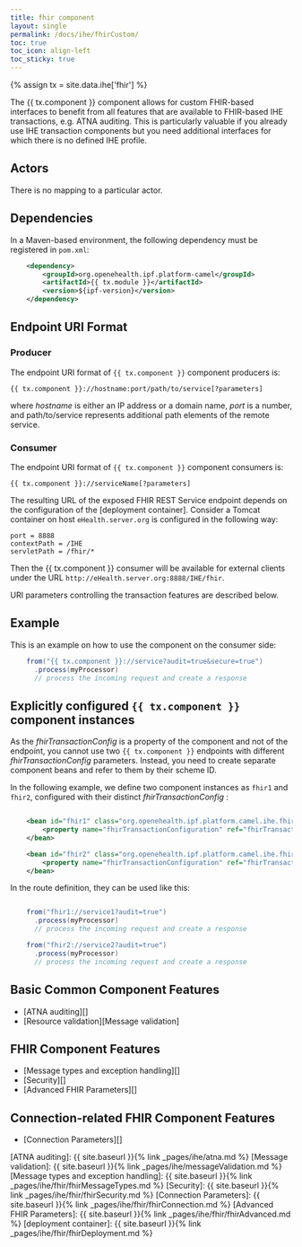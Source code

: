 ```yaml
---
title: fhir component
layout: single
permalink: /docs/ihe/fhirCustom/
toc: true
toc_icon: align-left
toc_sticky: true
---
```


{% assign tx = site.data.ihe['fhir'] %}

The {{ tx.component }} component allows for custom FHIR-based interfaces to benefit from all features that are available to
FHIR-based IHE transactions, e.g. ATNA auditing.
This is particularly valuable if you already use IHE transaction components but you need additional interfaces for
which there is no defined IHE profile.

## Actors

There is no mapping to a particular actor.

## Dependencies

In a Maven-based environment, the following dependency must be registered in `pom.xml`:

```xml
    <dependency>
        <groupId>org.openehealth.ipf.platform-camel</groupId>
        <artifactId>{{ tx.module }}</artifactId>
        <version>${ipf-version}</version>
    </dependency>
```

## Endpoint URI Format

### Producer

The endpoint URI format of `{{ tx.component }}` component producers is:

```
{{ tx.component }}://hostname:port/path/to/service[?parameters]
```

where *hostname* is either an IP address or a domain name, *port* is a number, and path/to/service represents additional path 
elements of the remote service.

### Consumer

The endpoint URI format of `{{ tx.component }}` component consumers is:

```
{{ tx.component }}://serviceName[?parameters]
```

The resulting URL of the exposed FHIR REST Service endpoint depends on the configuration of the [deployment container].
Consider a Tomcat container on  host `eHealth.server.org` is configured in the following way:

```
port = 8888
contextPath = /IHE
servletPath = /fhir/*
```

Then the {{ tx.component }} consumer will be available for external clients under the URL 
`http://eHealth.server.org:8888/IHE/fhir`.

URI parameters controlling the transaction features are described below.

## Example

This is an example on how to use the component on the consumer side:

```java
    from("{{ tx.component }}://service?audit=true&secure=true")
      .process(myProcessor)
      // process the incoming request and create a response
```

## Explicitly configured `{{ tx.component }}` component instances

As the *fhirTransactionConfig* is a property of the component and not of the endpoint, you cannot use two `{{ tx.component }}` endpoints
with different *fhirTransactionConfig* parameters. Instead, you need to create separate component beans and refer to them by their
scheme ID.

In the following example, we define two component instances as `fhir1` and `fhir2`, configured with their distinct *fhirTransactionConfig* :

```xml

    <bean id="fhir1" class="org.openehealth.ipf.platform.camel.ihe.fhir.core.custom.CustomFhirComponent">
        <property name="fhirTransactionConfiguration" ref="fhirTransactionConfig1"/>
    </bean>

    <bean id="fhir2" class="org.openehealth.ipf.platform.camel.ihe.fhir.core.custom.CustomFhirComponent">
        <property name="fhirTransactionConfiguration" ref="fhirTransactionConfig2"/>
    </bean>

```

In the route definition, they can be used like this:

```java

    from("fhir1://service1?audit=true")
      .process(myProcessor)
      // process the incoming request and create a response

    from("fhir2://service2?audit=true")
      .process(myProcessor)
      // process the incoming request and create a response
```

## Basic Common Component Features

* [ATNA auditing][]
* [Resource validation][Message validation]

## FHIR Component Features

* [Message types and exception handling][]
* [Security][]
* [Advanced FHIR Parameters][]

## Connection-related FHIR Component Features

* [Connection Parameters][]


[ATNA auditing]: {{ site.baseurl }}{% link _pages/ihe/atna.md %}
[Message validation]: {{ site.baseurl }}{% link _pages/ihe/messageValidation.md %}
[Message types and exception handling]: {{ site.baseurl }}{% link _pages/ihe/fhir/fhirMessageTypes.md %}
[Security]: {{ site.baseurl }}{% link _pages/ihe/fhir/fhirSecurity.md %}
[Connection Parameters]: {{ site.baseurl }}{% link _pages/ihe/fhir/fhirConnection.md %}
[Advanced FHIR Parameters]: {{ site.baseurl }}{% link _pages/ihe/fhir/fhirAdvanced.md %}
[deployment container]: {{ site.baseurl }}{% link _pages/ihe/fhir/fhirDeployment.md %}
